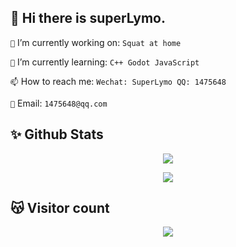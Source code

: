 <!--
**mengps/mengps** is a ✨ _special_ ✨ repository because its `README.md` (this file) appears on your GitHub profile.

- 🔭 I’m currently working on ...
- 🌱 I’m currently learning ...
- 👯 I’m looking to collaborate on ...
- 🤔 I’m looking for help with ...
- 💬 Ask me about ...
- 📫 How to reach me: ...
- 😄 Pronouns: ...
- ⚡ Fun fact: `no monney`
-->


## 👋 Hi there is superLymo. 

`🔭` I’m currently working on: `Squat at home`

`🌱` I’m currently learning: `C++ Godot JavaScript`

`📫` How to reach me: `Wechat: SuperLymo QQ: 1475648`

`📮` Email: `1475648@qq.com`

## ✨ Github Stats

<div align="center">
  
![](https://github-readme-stats.vercel.app/api?username=superLymo&include_orgs=true&hide_title=false&hide_border=true&show_icons=true&include_all_commits=true&line_height=20&bg_color=0,EC6C6C,FFD479,FFFC79,73FA79&theme=graywhite&locale=cn)

![](https://raw.githubusercontent.com/superLymo/github-stats-transparent/output/generated/overview.svg)

</div>

## 😽 Visitor count

<div align="center">
  
![](https://profile-counter.glitch.me/superLymo/count.svg)

</div>
